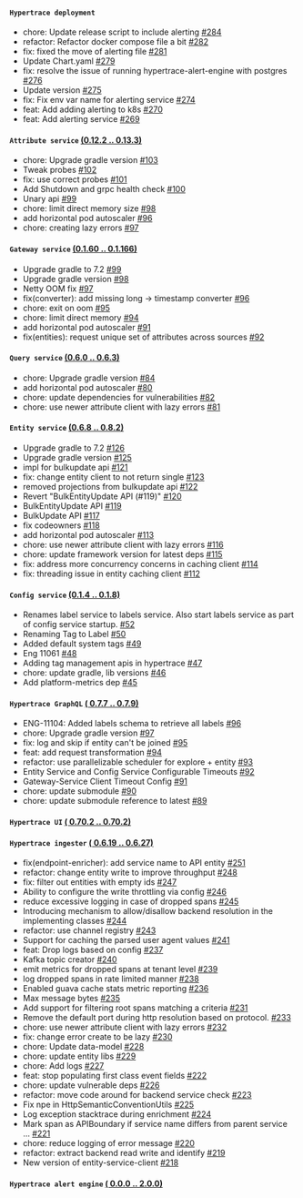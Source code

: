 #### `Hypertrace deployment` 
- chore: Update release script to include alerting  [#284](https://github.com/hypertrace/hypertrace/pull/284)
- refactor: Refactor docker compose file a bit [#282](https://github.com/hypertrace/hypertrace/pull/282)
- fix: fixed the move of alerting file [#281](https://github.com/hypertrace/hypertrace/pull/281)
- Update Chart.yaml [#279](https://github.com/hypertrace/hypertrace/pull/279)
- fix: resolve the issue of running hypertrace-alert-engine with postgres [#276](https://github.com/hypertrace/hypertrace/pull/276)
- Update version [#275](https://github.com/hypertrace/hypertrace/pull/275)
- fix: Fix env var name for alerting service [#274](https://github.com/hypertrace/hypertrace/pull/274)
- feat: Add adding alerting to k8s [#270](https://github.com/hypertrace/hypertrace/pull/270)
- feat: Add alerting service [#269](https://github.com/hypertrace/hypertrace/pull/269)
#### `Attribute service`  [(0.12.2 .. 0.13.3)](https://github.com/hypertrace/attribute-service/releases)
- chore: Upgrade gradle version [#103](https://github.com/hypertrace/attribute-service/pull/103)
- Tweak probes [#102](https://github.com/hypertrace/attribute-service/pull/102)
- fix: use correct probes [#101](https://github.com/hypertrace/attribute-service/pull/101)
- Add Shutdown and grpc health check [#100](https://github.com/hypertrace/attribute-service/pull/100)
- Unary api [#99](https://github.com/hypertrace/attribute-service/pull/99)
- chore: limit direct memory size [#98](https://github.com/hypertrace/attribute-service/pull/98)
- add horizontal pod autoscaler [#96](https://github.com/hypertrace/attribute-service/pull/96)
- chore: creating lazy errors [#97](https://github.com/hypertrace/attribute-service/pull/97)
#### `Gateway service`  [(0.1.60 .. 0.1.166)](https://github.com/hypertrace/gateway-service/releases)
- Upgrade gradle to 7.2 [#99](https://github.com/hypertrace/gateway-service/pull/99)
- Upgrade gradle version [#98](https://github.com/hypertrace/gateway-service/pull/98)
- Netty OOM fix [#97](https://github.com/hypertrace/gateway-service/pull/97)
- fix(converter): add missing long -> timestamp converter [#96](https://github.com/hypertrace/gateway-service/pull/96)
- chore: exit on oom [#95](https://github.com/hypertrace/gateway-service/pull/95)
- chore: limit direct memory [#94](https://github.com/hypertrace/gateway-service/pull/94)
- add horizontal pod autoscaler [#91](https://github.com/hypertrace/gateway-service/pull/91)
- fix(entities): request unique set of attributes across sources [#92](https://github.com/hypertrace/gateway-service/pull/92)
#### `Query service`  [(0.6.0 .. 0.6.3)](https://github.com/hypertrace/query-service/releases)
- chore: Upgrade gradle version [#84](https://github.com/hypertrace/query-service/pull/84)
- add horizontal pod autoscaler [#80](https://github.com/hypertrace/query-service/pull/80)
- chore: update dependencies for vulnerabilities [#82](https://github.com/hypertrace/query-service/pull/82)
- chore: use newer attribute client with lazy errors [#81](https://github.com/hypertrace/query-service/pull/81)
#### `Entity service`  [(0.6.8 .. 0.8.2)](https://github.com/hypertrace/entity-service/releases)
- Upgrade gradle to 7.2 [#126](https://github.com/hypertrace/entity-service/pull/126)
- Upgrade gradle version [#125](https://github.com/hypertrace/entity-service/pull/125)
- impl for bulkupdate api [#121](https://github.com/hypertrace/entity-service/pull/121)
- fix: change entity client to not return single [#123](https://github.com/hypertrace/entity-service/pull/123)
- removed projections from bulkupdate api [#122](https://github.com/hypertrace/entity-service/pull/122)
- Revert "BulkEntityUpdate API (#119)" [#120](https://github.com/hypertrace/entity-service/pull/120)
- BulkEntityUpdate API [#119](https://github.com/hypertrace/entity-service/pull/119)
- BulkUpdate API [#117](https://github.com/hypertrace/entity-service/pull/117)
- fix codeowners [#118](https://github.com/hypertrace/entity-service/pull/118)
- add horizontal pod autoscaler [#113](https://github.com/hypertrace/entity-service/pull/113)
- chore: use newer attribute client with lazy errors [#116](https://github.com/hypertrace/entity-service/pull/116)
- chore: update framework version for latest deps [#115](https://github.com/hypertrace/entity-service/pull/115)
- fix: address more concurrency concerns in caching client [#114](https://github.com/hypertrace/entity-service/pull/114)
- fix: threading issue in entity caching client [#112](https://github.com/hypertrace/entity-service/pull/112)
#### `Config service`  [(0.1.4 .. 0.1.8)](https://github.com/hypertrace/config-service/releases)
- Renames label service to labels service. Also start labels service as part of config service startup. [#52](https://github.com/hypertrace/config-service/pull/52)
- Renaming Tag to Label [#50](https://github.com/hypertrace/config-service/pull/50)
- Added default system tags [#49](https://github.com/hypertrace/config-service/pull/49)
- Eng 11061 [#48](https://github.com/hypertrace/config-service/pull/48)
- Adding tag management apis in hypertrace [#47](https://github.com/hypertrace/config-service/pull/47)
- chore: update gradle, lib versions [#46](https://github.com/hypertrace/config-service/pull/46)
- Add platform-metrics dep [#45](https://github.com/hypertrace/config-service/pull/45)
#### `Hypertrace GraphQL`  [( 0.7.7 .. 0.7.9)](https://github.com/hypertrace/hypertrace-graphql/releases)
- ENG-11104: Added labels schema to retrieve all labels [#96](https://github.com/hypertrace/hypertrace-graphql/pull/96)
- chore: Upgrade gradle version [#97](https://github.com/hypertrace/hypertrace-graphql/pull/97)
- fix: log and skip if entity can't be joined [#95](https://github.com/hypertrace/hypertrace-graphql/pull/95)
- feat: add request transformation [#94](https://github.com/hypertrace/hypertrace-graphql/pull/94)
- refactor: use parallelizable scheduler for explore + entity [#93](https://github.com/hypertrace/hypertrace-graphql/pull/93)
- Entity Service and Config Service Configurable Timeouts [#92](https://github.com/hypertrace/hypertrace-graphql/pull/92)
- Gateway-Service Client Timeout Config [#91](https://github.com/hypertrace/hypertrace-graphql/pull/91)
- chore: update submodule [#90](https://github.com/hypertrace/hypertrace-graphql/pull/90)
- chore: update submodule reference to latest [#89](https://github.com/hypertrace/hypertrace-graphql/pull/89)
#### `Hypertrace UI`  [( 0.70.2 .. 0.70.2)](https://github.com/hypertrace/hypertrace-ui/releases)

#### `Hypertrace ingester`  [( 0.6.19 .. 0.6.27)](https://github.com/hypertrace/hypertrace-ingester/releases)
- fix(endpoint-enricher): add service name to API entity [#251](https://github.com/hypertrace/hypertrace-ingester/pull/251)
- refactor: change entity write to improve throughput [#248](https://github.com/hypertrace/hypertrace-ingester/pull/248)
- fix: filter out entities with empty ids [#247](https://github.com/hypertrace/hypertrace-ingester/pull/247)
- Ability to configure the write throttling via config [#246](https://github.com/hypertrace/hypertrace-ingester/pull/246)
- reduce excessive logging in case of dropped spans [#245](https://github.com/hypertrace/hypertrace-ingester/pull/245)
- Introducing mechanism to allow/disallow backend resolution in the implementing classes [#244](https://github.com/hypertrace/hypertrace-ingester/pull/244)
- refactor: use channel registry [#243](https://github.com/hypertrace/hypertrace-ingester/pull/243)
- Support for caching the parsed user agent values [#241](https://github.com/hypertrace/hypertrace-ingester/pull/241)
- feat: Drop logs based on config [#237](https://github.com/hypertrace/hypertrace-ingester/pull/237)
- Kafka topic creator [#240](https://github.com/hypertrace/hypertrace-ingester/pull/240)
- emit metrics for dropped spans at tenant level [#239](https://github.com/hypertrace/hypertrace-ingester/pull/239)
- log dropped spans in rate limited manner [#238](https://github.com/hypertrace/hypertrace-ingester/pull/238)
- Enabled guava cache stats metric reporting [#236](https://github.com/hypertrace/hypertrace-ingester/pull/236)
- Max message bytes [#235](https://github.com/hypertrace/hypertrace-ingester/pull/235)
- Add support for filtering root spans matching a criteria [#231](https://github.com/hypertrace/hypertrace-ingester/pull/231)
- Remove the default port during http resolution based on protocol.  [#233](https://github.com/hypertrace/hypertrace-ingester/pull/233)
- chore: use newer attribute client with lazy errors [#232](https://github.com/hypertrace/hypertrace-ingester/pull/232)
- fix: change error create to be lazy [#230](https://github.com/hypertrace/hypertrace-ingester/pull/230)
- chore: Update data-model [#228](https://github.com/hypertrace/hypertrace-ingester/pull/228)
- chore: update entity libs [#229](https://github.com/hypertrace/hypertrace-ingester/pull/229)
- chore: Add logs [#227](https://github.com/hypertrace/hypertrace-ingester/pull/227)
- feat: stop populating first class event fields [#222](https://github.com/hypertrace/hypertrace-ingester/pull/222)
- chore: update vulnerable deps [#226](https://github.com/hypertrace/hypertrace-ingester/pull/226)
- refactor: move code around for backend service check [#223](https://github.com/hypertrace/hypertrace-ingester/pull/223)
- Fix npe in HttpSemanticConventionUtils [#225](https://github.com/hypertrace/hypertrace-ingester/pull/225)
- Log exception stacktrace during enrichment [#224](https://github.com/hypertrace/hypertrace-ingester/pull/224)
- Mark span as APIBoundary if service name differs from parent service … [#221](https://github.com/hypertrace/hypertrace-ingester/pull/221)
- chore: reduce logging of error message [#220](https://github.com/hypertrace/hypertrace-ingester/pull/220)
- refactor: extract backend read write and identify [#219](https://github.com/hypertrace/hypertrace-ingester/pull/219)
- New version of entity-service-client [#218](https://github.com/hypertrace/hypertrace-ingester/pull/218)
#### `Hypertrace alert engine`  [( 0.0.0 .. 2.0.0)](https://github.com/hypertrace/hypertrace-alert-engine/releases)
